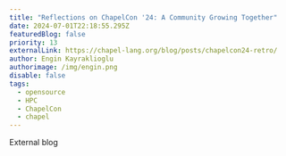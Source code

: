 ```yaml
---
title: "Reflections on ChapelCon '24: A Community Growing Together"
date: 2024-07-01T22:18:55.295Z
featuredBlog: false
priority: 13
externalLink: https://chapel-lang.org/blog/posts/chapelcon24-retro/
author: Engin Kayraklioglu
authorimage: /img/engin.png
disable: false
tags:
  - opensource
  - HPC
  - ChapelCon
  - chapel
---
```

External blog